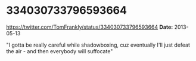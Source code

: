 # 334030733796593664
https://twitter.com/TomFrankly/status/334030733796593664
**Date:** 2013-05-13

"I gotta be really careful while shadowboxing, cuz eventually I'll just defeat the air - and then everybody will suffocate"
